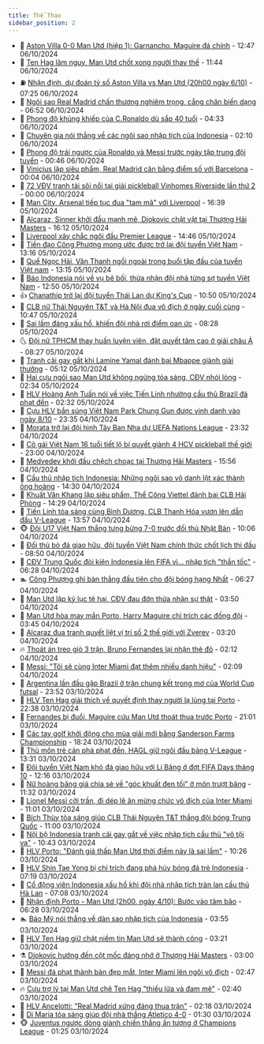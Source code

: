```yaml
---
title: Thể Thao
sidebar_position: 2
---
```


<!-- dantri-the-thao:START -->
- 🎡 [Aston Villa 0-0 Man Utd &lpar;hiệp 1&rpar;: Garnancho, Maguire đá chính](https://dantri.com.vn/the-thao/aston-villa-0-0-man-utd-hiep-1-garnancho-maguire-da-chinh-20241006194742652.htm) - 12:47 06/10/2024
- 💯 [Ten Hag lâm nguy, Man Utd chốt xong người thay thế](https://dantri.com.vn/the-thao/ten-hag-lam-nguy-man-utd-chot-xong-nguoi-thay-the-20241006184423641.htm) - 11:44 06/10/2024
- ⛽️ [Nhận định, dự đoán tỷ số Aston Villa vs Man Utd &lpar;20h00 ngày 6/10&rpar;](https://dantri.com.vn/the-thao/nhan-dinh-du-doan-ty-so-aston-villa-vs-man-utd-20h00-ngay-610-20241006142521566.htm) - 07:25 06/10/2024
- 💃 [Ngôi sao Real Madrid chấn thương nghiêm trọng, cẳng chân biến dạng](https://dantri.com.vn/the-thao/ngoi-sao-real-madrid-chan-thuong-nghiem-trong-cang-chan-bien-dang-20241006135202736.htm) - 06:52 06/10/2024
- 🌈 [Phong độ khủng khiếp của C.Ronaldo dù sắp 40 tuổi](https://dantri.com.vn/the-thao/phong-do-khung-khiep-cua-cronaldo-du-sap-40-tuoi-20241006113236382.htm) - 04:33 06/10/2024
- 🦅 [Chuyên gia nói thẳng về các ngôi sao nhập tịch của Indonesia](https://dantri.com.vn/the-thao/chuyen-gia-noi-thang-ve-cac-ngoi-sao-nhap-tich-cua-indonesia-20241005200954277.htm) - 02:10 06/10/2024
- 🌝 [Phong độ trái ngược của Ronaldo và Messi trước ngày tập trung đội tuyển](https://dantri.com.vn/the-thao/phong-do-trai-nguoc-cua-ronaldo-va-messi-truoc-ngay-tap-trung-doi-tuyen-20241006074350612.htm) - 00:46 06/10/2024
- 🚀 [Vinicius lập siêu phẩm, Real Madrid cân bằng điểm số với Barcelona](https://dantri.com.vn/the-thao/vinicius-lap-sieu-pham-real-madrid-can-bang-diem-so-voi-barcelona-20241006070351048.htm) - 00:04 06/10/2024
- 🎉 [72 VĐV tranh tài sôi nổi tại giải pickleball Vinhomes Riverside lần thứ 2](https://dantri.com.vn/the-thao/72-vdv-tranh-tai-soi-noi-tai-giai-pickleball-vinhomes-riverside-lan-thu-2-20241005235807560.htm) - 00:00 06/10/2024
- 📝 [Man City, Arsenal tiếp tục đua &quot;tam mã&quot; với Liverpool](https://dantri.com.vn/the-thao/man-city-arsenal-tiep-tuc-dua-tam-ma-voi-liverpool-20241005233757932.htm) - 16:39 05/10/2024
- 🦄 [Alcaraz, Sinner khởi đầu mạnh mẽ, Djokovic chật vật tại Thượng Hải Masters](https://dantri.com.vn/the-thao/alcaraz-sinner-khoi-dau-manh-me-djokovic-chat-vat-tai-thuong-hai-masters-20241005230800525.htm) - 16:12 05/10/2024
- 🎉 [Liverpool xây chắc ngôi đầu Premier League](https://dantri.com.vn/the-thao/liverpool-xay-chac-ngoi-dau-premier-league-20241005214559667.htm) - 14:46 05/10/2024
- 💼 [Tiền đạo Công Phượng mong ước được trở lại đội tuyển Việt Nam](https://dantri.com.vn/the-thao/tien-dao-cong-phuong-mong-uoc-duoc-tro-lai-doi-tuyen-viet-nam-20241005225244349.htm) - 13:16 05/10/2024
- 🤡 [Quế Ngọc Hải, Văn Thanh ngồi ngoài trong buổi tập đầu của tuyển Việt nam](https://dantri.com.vn/the-thao/que-ngoc-hai-van-thanh-ngoi-ngoai-trong-buoi-tap-dau-cua-tuyen-viet-nam-20241005201313512.htm) - 13:15 05/10/2024
- 🦆 [Báo Indonesia nói về vụ bê bối, thừa nhận đội nhà từng sợ tuyển Việt Nam](https://dantri.com.vn/the-thao/bao-indonesia-noi-ve-vu-be-boi-thua-nhan-doi-nha-tung-so-tuyen-viet-nam-20241005195100876.htm) - 12:50 05/10/2024
- 👍 [Chanathip trở lại đội tuyển Thái Lan dự King&#39;s Cup](https://dantri.com.vn/the-thao/chanathip-tro-lai-doi-tuyen-thai-lan-du-kings-cup-20241005162936039.htm) - 10:50 05/10/2024
- 💼 [CLB nữ Thái Nguyên T&amp;T và Hà Nội đua vô địch ở ngày cuối cùng](https://dantri.com.vn/the-thao/clb-nu-thai-nguyen-tt-va-ha-noi-dua-vo-dich-o-ngay-cuoi-cung-20241005200805592.htm) - 10:47 05/10/2024
- 🦒 [Sai lầm đáng xấu hổ, khiến đội nhà rơi điểm oan ức](https://dantri.com.vn/the-thao/sai-lam-dang-xau-ho-khien-doi-nha-roi-diem-oan-uc-20241005125319916.htm) - 08:28 05/10/2024
- 🌜 [Đội nữ TPHCM thay huấn luyện viên, đặt quyết tâm cao ở giải châu Á](https://dantri.com.vn/the-thao/doi-nu-tphcm-thay-huan-luyen-vien-dat-quyet-tam-cao-o-giai-chau-a-20241005151041979.htm) - 08:27 05/10/2024
- 🦆 [Tranh cãi gay gắt khi Lamine Yamal đánh bại Mbappe giành giải thưởng](https://dantri.com.vn/the-thao/tranh-cai-gay-gat-khi-lamine-yamal-danh-bai-mbappe-gianh-giai-thuong-20241005121251223.htm) - 05:12 05/10/2024
- 💪 [Hai cựu ngôi sao Man Utd không ngừng tỏa sáng, CĐV nhói lòng](https://dantri.com.vn/the-thao/hai-cuu-ngoi-sao-man-utd-khong-ngung-toa-sang-cdv-nhoi-long-20241005093421429.htm) - 02:34 05/10/2024
- 🧠 [HLV Hoàng Anh Tuấn nói về việc Tiến Linh nhường cầu thủ Brazil đá phạt đền](https://dantri.com.vn/the-thao/hlv-hoang-anh-tuan-noi-ve-viec-tien-linh-nhuong-cau-thu-brazil-da-phat-den-20241005093018097.htm) - 02:32 05/10/2024
- 🦄 [Cựu HLV bắn súng Việt Nam Park Chung Gun được vinh danh vào ngày 8/10](https://dantri.com.vn/the-thao/cuu-hlv-ban-sung-viet-nam-park-chung-gun-duoc-vinh-danh-vao-ngay-810-20241004223744438.htm) - 23:35 04/10/2024
- 🥸 [Morata trở lại đội hình Tây Ban Nha dự UEFA Nations League](https://dantri.com.vn/the-thao/morata-tro-lai-doi-hinh-tay-ban-nha-du-uefa-nations-league-20241004235436152.htm) - 23:32 04/10/2024
- 🤠 [Cô gái Việt Nam 16 tuổi tiết lộ bí quyết giành 4 HCV pickleball thế giới](https://dantri.com.vn/the-thao/co-gai-viet-nam-16-tuoi-tiet-lo-bi-quyet-gianh-4-hcv-pickleball-the-gioi-20241004172925423.htm) - 23:00 04/10/2024
- 👺 [Medvedev khởi đầu chệch choạc tại Thượng Hải Masters](https://dantri.com.vn/the-thao/medvedev-khoi-dau-chech-choac-tai-thuong-hai-masters-20241004225622994.htm) - 15:56 04/10/2024
- 📝 [Cầu thủ nhập tịch Indonesia: Những ngôi sao vô danh lột xác thành ông hoàng](https://dantri.com.vn/the-thao/cau-thu-nhap-tich-indonesia-nhung-ngoi-sao-vo-danh-lot-xac-thanh-ong-hoang-20241004181326374.htm) - 14:30 04/10/2024
- 🦆 [Khuất Văn Khang lập siêu phẩm, Thể Công Viettel đánh bại CLB Hải Phòng](https://dantri.com.vn/the-thao/khuat-van-khang-lap-sieu-pham-the-cong-viettel-danh-bai-clb-hai-phong-20241004213949816.htm) - 14:29 04/10/2024
- 🥳 [Tiến Linh tỏa sáng cùng Bình Dương, CLB Thanh Hóa vươn lên dẫn đầu V-League](https://dantri.com.vn/the-thao/tien-linh-toa-sang-cung-binh-duong-clb-thanh-hoa-vuon-len-dan-dau-v-league-20241004204607090.htm) - 13:57 04/10/2024
- 🐵 [Đội U17 Việt Nam thắng tưng bừng 7-0 trước đối thủ Nhật Bản](https://dantri.com.vn/the-thao/doi-u17-viet-nam-thang-tung-bung-7-0-truoc-doi-thu-nhat-ban-20241004170646128.htm) - 10:06 04/10/2024
- 🤩 [Đối thủ bỏ đá giao hữu, đội tuyển Việt Nam chính thức chốt lịch thi đấu](https://dantri.com.vn/the-thao/doi-thu-bo-da-giao-huu-doi-tuyen-viet-nam-chinh-thuc-chot-lich-thi-dau-20241004155005617.htm) - 08:50 04/10/2024
- 🤠 [CĐV Trung Quốc đòi kiện Indonesia lên FIFA vì… nhập tịch &quot;thần tốc&quot;](https://dantri.com.vn/the-thao/cdv-trung-quoc-doi-kien-indonesia-len-fifa-vi-nhap-tich-than-toc-20241004125643157.htm) - 06:28 04/10/2024
- 🏊 [Công Phượng ghi bàn thắng đầu tiên cho đội bóng hạng Nhất](https://dantri.com.vn/the-thao/cong-phuong-ghi-ban-thang-dau-tien-cho-doi-bong-hang-nhat-20241004154222916.htm) - 06:27 04/10/2024
- 🗽 [Man Utd lập kỷ lục tệ hại, CĐV đau đớn thừa nhận sự thật](https://dantri.com.vn/the-thao/man-utd-lap-ky-luc-te-hai-cdv-dau-don-thua-nhan-su-that-20241004101908122.htm) - 03:50 04/10/2024
- 🚀 [Man Utd hòa may mắn Porto, Harry Maguire chỉ trích các đồng đội](https://dantri.com.vn/the-thao/man-utd-hoa-may-man-porto-harry-maguire-chi-trich-cac-dong-doi-20241004103739033.htm) - 03:45 04/10/2024
- 🎉 [Alcaraz đua tranh quyết liệt vị trí số 2 thế giới với Zverev](https://dantri.com.vn/the-thao/alcaraz-dua-tranh-quyet-liet-vi-tri-so-2-the-gioi-voi-zverev-20241004101600182.htm) - 03:20 04/10/2024
- 🔥 [Thoát án treo giò 3 trận, Bruno Fernandes lại nhận thẻ đỏ](https://dantri.com.vn/the-thao/thoat-an-treo-gio-3-tran-bruno-fernandes-lai-nhan-the-do-20241004081446308.htm) - 02:12 04/10/2024
- 🎉 [Messi: &quot;Tôi sẽ cùng Inter Miami đạt thêm nhiều danh hiệu&quot;](https://dantri.com.vn/the-thao/messi-toi-se-cung-inter-miami-dat-them-nhieu-danh-hieu-20241004084831347.htm) - 02:09 04/10/2024
- 🎡 [Argentina lần đầu gặp Brazil ở trận chung kết trong mơ của World Cup futsal](https://dantri.com.vn/the-thao/argentina-lan-dau-gap-brazil-o-tran-chung-ket-trong-mo-cua-world-cup-futsal-20241004004116697.htm) - 23:52 03/10/2024
- 🐻 [HLV Ten Hag giải thích về quyết định thay người lạ lùng tại Porto](https://dantri.com.vn/the-thao/hlv-ten-hag-giai-thich-ve-quyet-dinh-thay-nguoi-la-lung-tai-porto-20241004053311881.htm) - 22:38 03/10/2024
- 🌊 [Fernandes bị đuổi, Maguire cứu Man Utd thoát thua trước Porto](https://dantri.com.vn/the-thao/fernandes-bi-duoi-maguire-cuu-man-utd-thoat-thua-truoc-porto-20241004040118677.htm) - 21:01 03/10/2024
- 💃 [Các tay golf khởi động cho mùa giải mới bằng Sanderson Farms Championship](https://dantri.com.vn/the-thao/cac-tay-golf-khoi-dong-cho-mua-giai-moi-bang-sanderson-farms-championship-20241003185245653.htm) - 18:24 03/10/2024
- 🤔 [Thủ môn trẻ cản phá phạt đền, HAGL giữ ngôi đầu bảng V-League](https://dantri.com.vn/the-thao/thu-mon-tre-can-pha-phat-den-hagl-giu-ngoi-dau-bang-v-league-20241003202455799.htm) - 13:31 03/10/2024
- 🤭 [Đội tuyển Việt Nam khó đá giao hữu với Li Băng ở đợt FIFA Days tháng 10](https://dantri.com.vn/the-thao/doi-tuyen-viet-nam-kho-da-giao-huu-voi-li-bang-o-dot-fifa-days-thang-10-20241003191526478.htm) - 12:16 03/10/2024
- 👹 [Nữ hoàng băng giá chia sẻ về &quot;góc khuất đen tối&quot; ở môn trượt băng](https://dantri.com.vn/the-thao/nu-hoang-bang-gia-chia-se-ve-goc-khuat-den-toi-o-mon-truot-bang-20241003183210673.htm) - 11:32 03/10/2024
- 🗽 [Lionel Messi cởi trần, đi dép lê ăn mừng chức vô địch của Inter Miami](https://dantri.com.vn/the-thao/lionel-messi-coi-tran-di-dep-le-an-mung-chuc-vo-dich-cua-inter-miami-20241003180159149.htm) - 11:01 03/10/2024
- 🥳 [Bích Thùy tỏa sáng giúp CLB Thái Nguyên T&amp;T thắng đội bóng Trung Quốc](https://dantri.com.vn/the-thao/bich-thuy-toa-sang-giup-clb-thai-nguyen-tt-thang-doi-bong-trung-quoc-20241003223746297.htm) - 11:00 03/10/2024
- 💃 [Nội bộ Indonesia tranh cãi gay gắt về việc nhập tịch cầu thủ &quot;vô tội vạ&quot;](https://dantri.com.vn/the-thao/noi-bo-indonesia-tranh-cai-gay-gat-ve-viec-nhap-tich-cau-thu-vo-toi-va-20241003172637371.htm) - 10:43 03/10/2024
- 🧰 [HLV Porto: &quot;Đánh giá thấp Man Utd thời điểm này là sai lầm&quot;](https://dantri.com.vn/the-thao/hlv-porto-danh-gia-thap-man-utd-thoi-diem-nay-la-sai-lam-20241003094259552.htm) - 10:26 03/10/2024
- 💪 [HLV Shin Tae Yong bị chỉ trích đang phá hủy bóng đá trẻ Indonesia](https://dantri.com.vn/the-thao/hlv-shin-tae-yong-bi-chi-trich-dang-pha-huy-bong-da-tre-indonesia-20241003122856035.htm) - 07:19 03/10/2024
- 🚀 [Cổ động viên Indonesia xấu hổ khi đội nhà nhập tịch tràn lan cầu thủ Hà Lan](https://dantri.com.vn/the-thao/co-dong-vien-indonesia-xau-ho-khi-doi-nha-nhap-tich-tran-lan-cau-thu-ha-lan-20241003134222318.htm) - 07:08 03/10/2024
- 🤠 [Nhận định Porto - Man Utd &lpar;2h00, ngày 4/10&rpar;: Bước vào tâm bão](https://dantri.com.vn/the-thao/nhan-dinh-porto-man-utd-2h00-ngay-410-buoc-vao-tam-bao-20241003132022893.htm) - 06:28 03/10/2024
- 🏊 [Báo Mỹ nói thẳng về dàn sao nhập tịch của Indonesia](https://dantri.com.vn/the-thao/bao-my-noi-thang-ve-dan-sao-nhap-tich-cua-indonesia-20241003102507750.htm) - 03:55 03/10/2024
- 🦄 [HLV Ten Hag giữ chặt niềm tin Man Utd sẽ thành công](https://dantri.com.vn/the-thao/hlv-ten-hag-giu-chat-niem-tin-man-utd-se-thanh-cong-20241003101611768.htm) - 03:21 03/10/2024
- ⚗️ [Djokovic hướng đến cột mốc đáng nhớ ở Thượng Hải Masters](https://dantri.com.vn/the-thao/djokovic-huong-den-cot-moc-dang-nho-o-thuong-hai-masters-20241003090926389.htm) - 03:00 03/10/2024
- 🥷 [Messi đá phạt thành bàn đẹp mắt, Inter Miami lên ngôi vô địch](https://dantri.com.vn/the-thao/messi-da-phat-thanh-ban-dep-mat-inter-miami-len-ngoi-vo-dich-20241003094726199.htm) - 02:47 03/10/2024
- 🔥 [Cựu trợ lý tại Man Utd chê Ten Hag &quot;thiếu lửa và đam mê&quot;](https://dantri.com.vn/the-thao/cuu-tro-ly-tai-man-utd-che-ten-hag-thieu-lua-va-dam-me-20241003093859796.htm) - 02:40 03/10/2024
- 🦅 [HLV Ancelotti: &quot;Real Madrid xứng đáng thua trận&quot;](https://dantri.com.vn/the-thao/hlv-ancelotti-real-madrid-xung-dang-thua-tran-20241003074417879.htm) - 02:18 03/10/2024
- 🌝 [Di Maria tỏa sáng giúp đội nhà thắng Atletico 4-0](https://dantri.com.vn/the-thao/di-maria-toa-sang-giup-doi-nha-thang-atletico-4-0-20241003072437059.htm) - 01:30 03/10/2024
- 🐵 [Juventus ngược dòng giành chiến thắng ấn tượng ở Champions League](https://dantri.com.vn/the-thao/juventus-nguoc-dong-gianh-chien-thang-an-tuong-o-champions-league-20241003080405530.htm) - 01:25 03/10/2024<!-- dantri-the-thao:END -->
